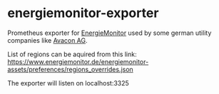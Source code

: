 # energiemonitor-exporter

Prometheus exporter for [EnergieMonitor](https://energiemonitor.avacon.de/landkreis-lueneburg) used by some german utility companies like [Avacon AG](https://www.avacon.de).

List of regions can be aquired from this link: https://www.energiemonitor.de/energiemonitor-assets/preferences/regions_overrides.json

The exporter will listen on localhost:3325
